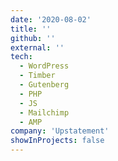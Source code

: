 ```yaml
---
date: '2020-08-02'
title: ''
github: ''
external: ''
tech:
  - WordPress
  - Timber
  - Gutenberg
  - PHP
  - JS
  - Mailchimp
  - AMP
company: 'Upstatement'
showInProjects: false
---
```

